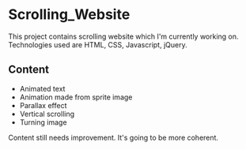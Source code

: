 # Scrolling_Website
This project contains scrolling website which I'm currently working on. Technologies used are HTML, CSS, Javascript, jQuery.

## Content
- Animated text 
- Animation made from sprite image
- Parallax effect
- Vertical scrolling
- Turning image

Content still needs improvement. It's going to be more coherent.
